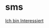 # sms
<a href="https://halle4.us20.list-manage.com/track/click?u=1e8bff5cb4f756125fb3addd6&id=0f5115a587&e=0806a2aa5d">Ich bin Interessiert</a>